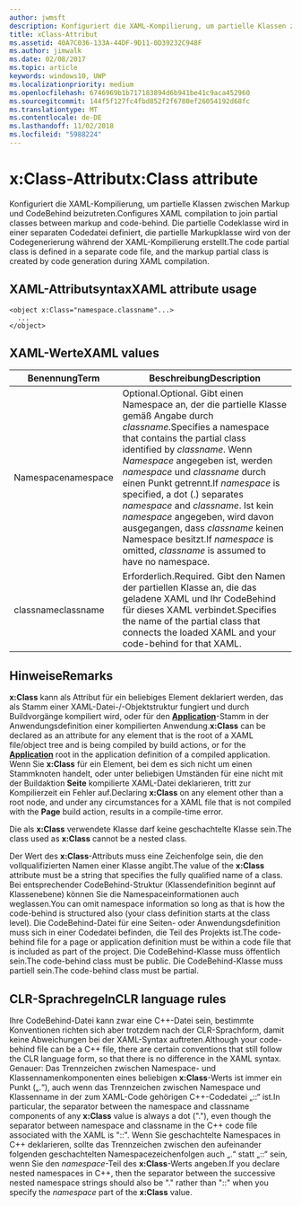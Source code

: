 ```yaml
---
author: jwmsft
description: Konfiguriert die XAML-Kompilierung, um partielle Klassen zwischen Markup und CodeBehind zu verknüpfen. Die partielle Codeklasse wird in einer separaten Codedatei definiert, die partielle Markupklasse wird von der Codegenerierung während der XAML-Kompilierung erstellt.
title: xClass-Attribut
ms.assetid: 40A7C036-133A-44DF-9D11-0D39232C948F
ms.author: jimwalk
ms.date: 02/08/2017
ms.topic: article
keywords: windows10, UWP
ms.localizationpriority: medium
ms.openlocfilehash: 6746969b1b717183894d6b941be41c9aca452960
ms.sourcegitcommit: 144f5f127fc4fbd852f2f6780ef26054192d68fc
ms.translationtype: MT
ms.contentlocale: de-DE
ms.lasthandoff: 11/02/2018
ms.locfileid: "5988224"
---
```

# <a name="xclass-attribute"></a><span data-ttu-id="0f5fd-105">x:Class-Attribut</span><span class="sxs-lookup"><span data-stu-id="0f5fd-105">x:Class attribute</span></span>


<span data-ttu-id="0f5fd-106">Konfiguriert die XAML-Kompilierung, um partielle Klassen zwischen Markup und CodeBehind beizutreten.</span><span class="sxs-lookup"><span data-stu-id="0f5fd-106">Configures XAML compilation to join partial classes between markup and code-behind.</span></span> <span data-ttu-id="0f5fd-107">Die partielle Codeklasse wird in einer separaten Codedatei definiert, die partielle Markupklasse wird von der Codegenerierung während der XAML-Kompilierung erstellt.</span><span class="sxs-lookup"><span data-stu-id="0f5fd-107">The code partial class is defined in a separate code file, and the markup partial class is created by code generation during XAML compilation.</span></span>

## <a name="xaml-attribute-usage"></a><span data-ttu-id="0f5fd-108">XAML-Attributsyntax</span><span class="sxs-lookup"><span data-stu-id="0f5fd-108">XAML attribute usage</span></span>


``` syntax
<object x:Class="namespace.classname"...>
  ...
</object>
```

## <a name="xaml-values"></a><span data-ttu-id="0f5fd-109">XAML-Werte</span><span class="sxs-lookup"><span data-stu-id="0f5fd-109">XAML values</span></span>

| <span data-ttu-id="0f5fd-110">Benennung</span><span class="sxs-lookup"><span data-stu-id="0f5fd-110">Term</span></span> | <span data-ttu-id="0f5fd-111">Beschreibung</span><span class="sxs-lookup"><span data-stu-id="0f5fd-111">Description</span></span> |
|------|-------------|
| <span data-ttu-id="0f5fd-112">Namespace</span><span class="sxs-lookup"><span data-stu-id="0f5fd-112">namespace</span></span> | <span data-ttu-id="0f5fd-113">Optional.</span><span class="sxs-lookup"><span data-stu-id="0f5fd-113">Optional.</span></span> <span data-ttu-id="0f5fd-114">Gibt einen Namespace an, der die partielle Klasse gemäß Angabe durch _classname_.</span><span class="sxs-lookup"><span data-stu-id="0f5fd-114">Specifies a namespace that contains the partial class identified by _classname_.</span></span> <span data-ttu-id="0f5fd-115">Wenn _Namespace_ angegeben ist, werden _namespace_ und _classname_ durch einen Punkt getrennt.</span><span class="sxs-lookup"><span data-stu-id="0f5fd-115">If _namespace_ is specified, a dot (.) separates _namespace_ and _classname_.</span></span> <span data-ttu-id="0f5fd-116">Ist kein _namespace_ angegeben, wird davon ausgegangen, dass _classname_ keinen Namespace besitzt.</span><span class="sxs-lookup"><span data-stu-id="0f5fd-116">If _namespace_ is omitted, _classname_ is assumed to have no namespace.</span></span> |
| <span data-ttu-id="0f5fd-117">classname</span><span class="sxs-lookup"><span data-stu-id="0f5fd-117">classname</span></span> | <span data-ttu-id="0f5fd-118">Erforderlich.</span><span class="sxs-lookup"><span data-stu-id="0f5fd-118">Required.</span></span> <span data-ttu-id="0f5fd-119">Gibt den Namen der partiellen Klasse an, die das geladene XAML und Ihr CodeBehind für dieses XAML verbindet.</span><span class="sxs-lookup"><span data-stu-id="0f5fd-119">Specifies the name of the partial class that connects the loaded XAML and your code-behind for that XAML.</span></span> | 

## <a name="remarks"></a><span data-ttu-id="0f5fd-120">Hinweise</span><span class="sxs-lookup"><span data-stu-id="0f5fd-120">Remarks</span></span>

<span data-ttu-id="0f5fd-121">**x:Class** kann als Attribut für ein beliebiges Element deklariert werden, das als Stamm einer XAML-Datei-/-Objektstruktur fungiert und durch Buildvorgänge kompiliert wird, oder für den [**Application**](https://msdn.microsoft.com/library/windows/apps/br242324)-Stamm in der Anwendungsdefinition einer kompilierten Anwendung.</span><span class="sxs-lookup"><span data-stu-id="0f5fd-121">**x:Class** can be declared as an attribute for any element that is the root of a XAML file/object tree and is being compiled by build actions, or for the [**Application**](https://msdn.microsoft.com/library/windows/apps/br242324) root in the application definition of a compiled application.</span></span> <span data-ttu-id="0f5fd-122">Wenn Sie **x:Class** für ein Element, bei dem es sich nicht um einen Stammknoten handelt, oder unter beliebigen Umständen für eine nicht mit der Buildaktion **Seite** kompilierte XAML-Datei deklarieren, tritt zur Kompilierzeit ein Fehler auf.</span><span class="sxs-lookup"><span data-stu-id="0f5fd-122">Declaring **x:Class** on any element other than a root node, and under any circumstances for a XAML file that is not compiled with the **Page** build action, results in a compile-time error.</span></span>

<span data-ttu-id="0f5fd-123">Die als **x:Class** verwendete Klasse darf keine geschachtelte Klasse sein.</span><span class="sxs-lookup"><span data-stu-id="0f5fd-123">The class used as **x:Class** cannot be a nested class.</span></span>

<span data-ttu-id="0f5fd-124">Der Wert des **x:Class**-Attributs muss eine Zeichenfolge sein, die den vollqualifizierten Namen einer Klasse angibt.</span><span class="sxs-lookup"><span data-stu-id="0f5fd-124">The value of the **x:Class** attribute must be a string that specifies the fully qualified name of a class.</span></span> <span data-ttu-id="0f5fd-125">Bei entsprechender CodeBehind-Struktur (Klassendefinition beginnt auf Klassenebene) können Sie die Namespaceinformationen auch weglassen.</span><span class="sxs-lookup"><span data-stu-id="0f5fd-125">You can omit namespace information so long as that is how the code-behind is structured also (your class definition starts at the class level).</span></span> <span data-ttu-id="0f5fd-126">Die CodeBehind-Datei für eine Seiten- oder Anwendungsdefinition muss sich in einer Codedatei befinden, die Teil des Projekts ist.</span><span class="sxs-lookup"><span data-stu-id="0f5fd-126">The code-behind file for a page or application definition must be within a code file that is included as part of the project.</span></span> <span data-ttu-id="0f5fd-127">Die CodeBehind-Klasse muss öffentlich sein.</span><span class="sxs-lookup"><span data-stu-id="0f5fd-127">The code-behind class must be public.</span></span> <span data-ttu-id="0f5fd-128">Die CodeBehind-Klasse muss partiell sein.</span><span class="sxs-lookup"><span data-stu-id="0f5fd-128">The code-behind class must be partial.</span></span>

## <a name="clr-language-rules"></a><span data-ttu-id="0f5fd-129">CLR-Sprachregeln</span><span class="sxs-lookup"><span data-stu-id="0f5fd-129">CLR language rules</span></span>

<span data-ttu-id="0f5fd-130">Ihre CodeBehind-Datei kann zwar eine C++-Datei sein, bestimmte Konventionen richten sich aber trotzdem nach der CLR-Sprachform, damit keine Abweichungen bei der XAML-Syntax auftreten.</span><span class="sxs-lookup"><span data-stu-id="0f5fd-130">Although your code-behind file can be a C++ file, there are certain conventions that still follow the CLR language form, so that there is no difference in the XAML syntax.</span></span> <span data-ttu-id="0f5fd-131">Genauer: Das Trennzeichen zwischen Namespace- und Klassennamenkomponenten eines beliebigen **x:Class**-Werts ist immer ein Punkt („.“), auch wenn das Trennzeichen zwischen Namespace und Klassenname in der zum XAML-Code gehörigen C++-Codedatei „::“ ist.</span><span class="sxs-lookup"><span data-stu-id="0f5fd-131">In particular, the separator between the namespace and classname components of any **x:Class** value is always a dot ("."), even though the separator between namespace and classname in the C++ code file associated with the XAML is "::".</span></span> <span data-ttu-id="0f5fd-132">Wenn Sie geschachtelte Namespaces in C++ deklarieren, sollte das Trennzeichen zwischen den aufeinander folgenden geschachtelten Namespacezeichenfolgen auch „.“ statt „::“ sein, wenn Sie den *namespace*-Teil des **x:Class**-Werts angeben.</span><span class="sxs-lookup"><span data-stu-id="0f5fd-132">If you declare nested namespaces in C++, then the separator between the successive nested namespace strings should also be "." rather than "::" when you specify the *namespace* part of the **x:Class** value.</span></span>

